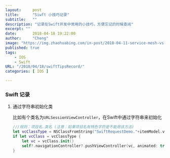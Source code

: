 ```yaml
---
layout:     post
title:      "Siwft 小技巧记录"
subtitle:   ""
description: "记录在Swift开发中常用的小技巧，方便忘记的时候查阅"
excerpt: ""
date:       2018-04-18 19:22:00
author:     "Cheng"
image: "https://img.zhaohuabing.com/in-post/2018-04-11-service-mesh-vs-api-gateway/background.jpg"
published: true
tags:
    - IOS
    - Swift
URL: "/2018/04/18/swiftTipsRecord/"
categories: [ IOS ]

---
```


### Swift 记录

1. 通过字符串初始化类

   比如有个类名为`URLSessionViewController`，在Swift中通过字符串来初始化

   ```swift
   ///规则：项目名.类名 (注意：如果项目名有特色字符是不能用该方法)
   let vcClassType = NSClassFromString("SwiftRequestDemo."+itemModel.vcString) as? URLSessionViewController.Type
   if let vcClass = vcClassType {
       let vc = vcClass.init()
       self?.navigationController?.pushViewController(vc, animated: true)
   }
   ```

   